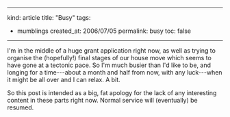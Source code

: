 -----
kind: article
title: "Busy"
tags:
- mumblings
created_at: 2006/07/05
permalink: busy
toc: false
-----

<p>I'm in the middle of a huge grant application right now, as well as trying to organise the (hopefully!) final stages of our house move which seems to have gone at a tectonic pace. So I'm much busier than I'd like to be, and longing for a time---about a month and half from now, with any luck---when it might be all over and I can relax. A bit.</p>

<p>So this post is intended as a big, fat apology for the lack of any interesting content in these parts right now. Normal service will (eventually) be resumed.</p>



